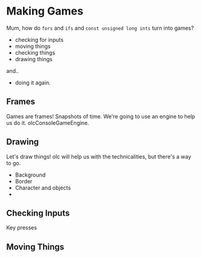 Making Games
=============

Mum, how do `fors` and `ifs` and `const unsigned long ints` turn into games?

* checking for inputs
* moving things
* checking things
* drawing things

and..

* doing it again.

Frames
------

Games are frames! Snapshots of time. We're going to use an engine to help us do it. olcConsoleGameEngine.

Drawing
-------

Let's draw things! olc will help us with the technicalities, but there's a way to go.

* Background
* Border
* Character and objects
* 
Checking Inputs
---------------

Key presses

Moving Things
-------------






